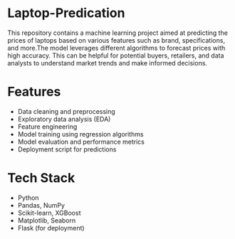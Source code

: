 # Laptop-Predication
This repository contains a machine learning project aimed at predicting the prices of laptops based on various features such as brand, specifications, and more.The model leverages different algorithms to forecast prices with high accuracy. This can be helpful for potential buyers, retailers, and data analysts to understand market trends and make informed decisions.
# Features 
+ Data cleaning and preprocessing 
+ Exploratory data analysis (EDA) 
+ Feature engineering 
+ Model training using regression algorithms 
+ Model evaluation and performance metrics 
+ Deployment script for predictions
# Tech Stack
+ Python
+ Pandas, NumPy
+ Scikit-learn, XGBoost
+ Matplotlib, Seaborn
+ Flask (for deployment)



